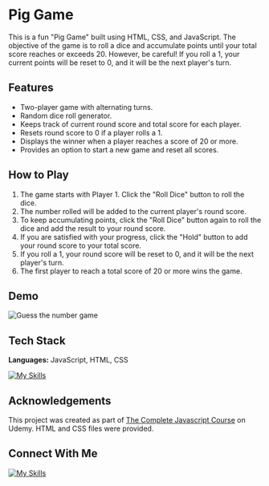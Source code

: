 # Pig Game

This is a fun "Pig Game" built using HTML, CSS, and JavaScript. The objective of the game is to roll a dice and accumulate points until your total score reaches or exceeds 20. However, be careful! If you roll a 1, your current points will be reset to 0, and it will be the next player's turn.

## Features

- Two-player game with alternating turns.
- Random dice roll generator.
- Keeps track of current round score and total score for each player.
- Resets round score to 0 if a player rolls a 1.
- Displays the winner when a player reaches a score of 20 or more.
- Provides an option to start a new game and reset all scores.

## How to Play

1. The game starts with Player 1. Click the "Roll Dice" button to roll the dice.
2. The number rolled will be added to the current player's round score.
3. To keep accumulating points, click the "Roll Dice" button again to roll the dice and add the result to your round score.
4. If you are satisfied with your progress, click the "Hold" button to add your round score to your total score.
5. If you roll a 1, your round score will be reset to 0, and it will be the next player's turn.
6. The first player to reach a total score of 20 or more wins the game.

## Demo

![Guess the number game](https://media.giphy.com/media/JGhwnH1WAgQXCESnYW/giphy.gif)

## Tech Stack

**Languages:** JavaScript, HTML, CSS

[![My Skills](https://skills.thijs.gg/icons?i=js,html,css)]()

## Acknowledgements

This project was created as part of [The Complete Javascript Course](https://www.udemy.com/course/the-complete-javascript-course/) on Udemy. HTML and CSS files were provided.

## Connect With Me

[![My Skills](https://skillicons.dev/icons?i=linkedin)](https://www.linkedin.com/in/camjohnsontv/)
